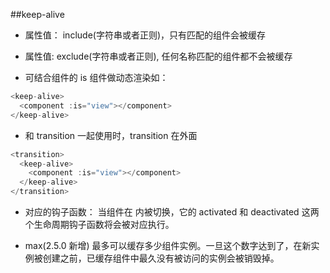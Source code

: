 ##keep-alive

- 属性值： include(字符串或者正则)，只有匹配的组件会被缓存
- 属性值: exclude(字符串或者正则), 任何名称匹配的组件都不会被缓存

- 可结合组件的 is 组件做动态渲染如：

```javascript
<keep-alive>
  <component :is="view"></component>
</keep-alive>
```

- 和 transition 一起使用时，transition 在外面

```javascript
<transition>
  <keep-alive>
    <component :is="view"></component>
  </keep-alive>
</transition>
```

- 对应的钩子函数： 当组件在 <keep-alive> 内被切换，它的 activated 和 deactivated 这两个生命周期钩子函数将会被对应执行。

- max(2.5.0 新增) 最多可以缓存多少组件实例。一旦这个数字达到了，在新实例被创建之前，已缓存组件中最久没有被访问的实例会被销毁掉。

<!-- element UI 中tab有缓存的功能，可能内部使用了keep-alive -->
